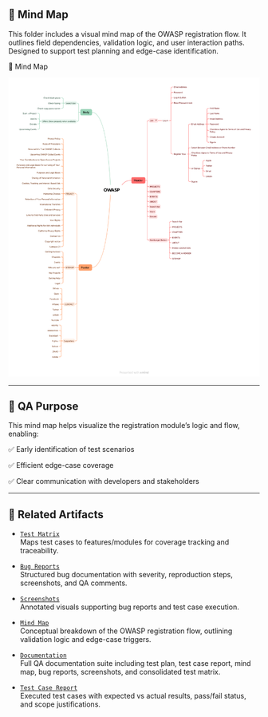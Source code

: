 ## 🧠 Mind Map

This folder includes a visual mind map of the OWASP registration flow. It outlines field dependencies, validation logic, and user interaction paths. Designed to support test planning and edge-case identification.

📸 Mind Map  


![Mind Map](mind_map_of_owasp.png)

---
## 🎯 QA Purpose

This mind map helps visualize the registration module’s logic and flow, enabling:

✅ Early identification of test scenarios

✅ Efficient edge-case coverage

✅ Clear communication with developers and stakeholders


---

## 🔗 Related Artifacts

- [`Test Matrix`](../Test%20Matrix/README.md)  
  Maps test cases to features/modules for coverage tracking and traceability.

- [`Bug Reports`](../Bug%20Reports/README.md)  
  Structured bug documentation with severity, reproduction steps, screenshots, and QA comments.

- [`Screenshots`](../Screenshots/README.md)  
  Annotated visuals supporting bug reports and test case execution.

- [`Mind Map`](../Mind%20Map/README.md)  
  Conceptual breakdown of the OWASP registration flow, outlining validation logic and edge-case triggers.

- [`Documentation`](../Documentation/README.md)  
  Full QA documentation suite including test plan, test case report, mind map, bug reports, screenshots, and consolidated test matrix.

- [`Test Case Report`](../Test%20Case%20Report/README.md)  
  Executed test cases with expected vs actual results, pass/fail status, and scope justifications.
